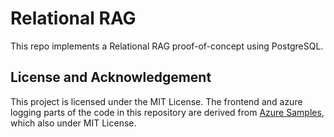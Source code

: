 # Relational RAG

This repo implements a Relational RAG proof-of-concept using PostgreSQL. 

## License and Acknowledgement

This project is licensed under the MIT License. The frontend and azure logging parts of the code in this repository are derived from [Azure Samples](https://github.com/Azure-Samples/rag-postgres-openai-python), which also under MIT License. 